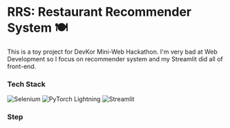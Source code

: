 # RRS: Restaurant Recommender System 🍽

This is a toy project for DevKor Mini-Web Hackathon. I'm very bad at Web Development so I focus on recommender system and my Streamlit did all of front-end.

### Tech Stack

<p align="left">
    <img alt="Selenium" src ="https://img.shields.io/badge/Selenium-343B02A.svg?&style=for-the-badge&logo=Selenium&logoColor=white"/>
    <img alt="PyTorch Lightning" src="https://img.shields.io/badge/PyTorch Lightning-792EE5?style=for-the-badge&logo=PyTorch Lightning&logoColor=white" />
    <img alt="Streamlit" src ="https://img.shields.io/badge/Streamlit-FF4B4B.svg?&style=for-the-badge&logo=Streamlit&logoColor=white"/>
</p>

### Step